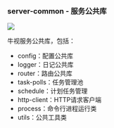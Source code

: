 ### server-common - 服务公共库

[![](https://jitpack.io/v/niusee/server-common.svg)](https://jitpack.io/#niusee/server-common)

牛视服务公共库，包括：
 - config：配置公共库
 - logger：日记公共库
 - router：路由公共库
 - task-polls：任务管理池
 - schedule：计划任务管理
 - http-client：HTTP请求客户端
 - process：命令行进程运行类
 - utils：公共工具类
